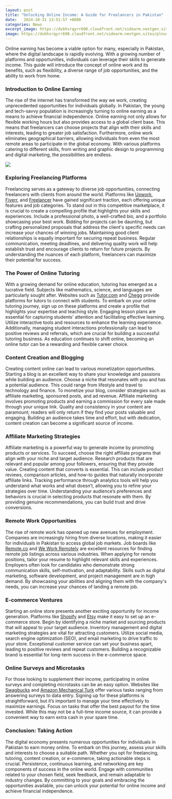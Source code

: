 ```yaml
---
layout: post
title: "Unlocking Online Income: A Guide for Freelancers in Pakistan"
date:   2024-10-31 13:51:57 +0000
categories: News
excerpt_image: https://dxbhsrqyrr690.cloudfront.net/sidearm.nextgen.sites/plnusealions.com/images/responsive_2023/default_image.png
image: https://dxbhsrqyrr690.cloudfront.net/sidearm.nextgen.sites/plnusealions.com/images/responsive_2023/default_image.png
---
```


Online earning has become a viable option for many, especially in Pakistan, where the digital landscape is rapidly evolving. With a growing number of platforms and opportunities, individuals can leverage their skills to generate income. This guide will introduce the concept of online work and its benefits, such as flexibility, a diverse range of job opportunities, and the ability to work from home.
### Introduction to Online Earning
The rise of the internet has transformed the way we work, creating unprecedented opportunities for individuals globally. In Pakistan, the young and tech-savvy population is increasingly turning to online earning as a means to achieve financial independence. Online earning not only allows for flexible working hours but also provides access to a global client base. This means that freelancers can choose projects that align with their skills and interests, leading to greater job satisfaction. Furthermore, online work eliminates geographical barriers, allowing individuals from even the most remote areas to participate in the global economy. With various platforms catering to different skills, from writing and graphic design to programming and digital marketing, the possibilities are endless.

![](https://dxbhsrqyrr690.cloudfront.net/sidearm.nextgen.sites/plnusealions.com/images/responsive_2023/default_image.png)
### Exploring Freelancing Platforms
Freelancing serves as a gateway to diverse job opportunities, connecting freelancers with clients from around the world. Platforms like [Upwork](https://more.io.vn/en/Upwork), [Fiverr](https://more.io.vn/en/Fiverr), and [Freelancer](https://more.io.vn/en/Freelancer) have gained significant traction, each offering unique features and job categories. To stand out in this competitive marketplace, it is crucial to create a compelling profile that highlights your skills and experiences. Include a professional photo, a well-crafted bio, and a portfolio showcasing your best work. 
Bidding for projects can be daunting, but crafting personalized proposals that address the client's specific needs can increase your chances of winning jobs. Maintaining good client relationships is equally important for securing repeat business. Regular communication, meeting deadlines, and delivering quality work will help establish trust and encourage clients to return for future projects. By understanding the nuances of each platform, freelancers can maximize their potential for success.
### The Power of Online Tutoring
With a growing demand for online education, tutoring has emerged as a lucrative field. Subjects like mathematics, science, and languages are particularly sought after. Websites such as [Tutor.com](https://more.io.vn/en/Tutor.com) and [Chegg](https://more.io.vn/en/Chegg) provide platforms for tutors to connect with students. To embark on your online tutoring journey, sign up on these platforms and create a profile that highlights your expertise and teaching style.
Engaging lesson plans are essential for capturing students' attention and facilitating effective learning. Utilize interactive tools and resources to enhance the learning experience. Additionally, managing student interactions professionally can lead to positive reviews and referrals, which are crucial for building a successful tutoring business. As education continues to shift online, becoming an online tutor can be a rewarding and flexible career choice.
### Content Creation and Blogging
Creating content online can lead to various monetization opportunities. Starting a blog is an excellent way to share your knowledge and passions while building an audience. Choose a niche that resonates with you and has a potential audience. This could range from lifestyle and travel to technology and finance. 
To monetize your blog, consider strategies such as affiliate marketing, sponsored posts, and ad revenue. Affiliate marketing involves promoting products and earning a commission for every sale made through your unique link. Quality and consistency in your content are paramount; readers will only return if they find your posts valuable and engaging. Building an audience takes time and effort, but with dedication, content creation can become a significant source of income.
### Affiliate Marketing Strategies
Affiliate marketing is a powerful way to generate income by promoting products or services. To succeed, choose the right affiliate programs that align with your niche and target audience. Research products that are relevant and popular among your followers, ensuring that they provide value.
Creating content that converts is essential. This can include product reviews, comparison articles, and how-to guides that naturally incorporate affiliate links. Tracking performance through analytics tools will help you understand what works and what doesn’t, allowing you to refine your strategies over time. Understanding your audience’s preferences and behaviors is crucial in selecting products that resonate with them. By providing genuine recommendations, you can build trust and drive conversions.
### Remote Work Opportunities
The rise of remote work has opened up new avenues for employment. Companies are increasingly hiring from diverse locations, making it easier for individuals in Pakistan to access global job markets. Job boards like [Remote.co](https://more.io.vn/en/Remote.co) and [We Work Remotely](https://more.io.vn/en/We_Work_Remotely) are excellent resources for finding remote job listings across various industries.
When applying for remote positions, tailor your resume to highlight relevant skills and experiences. Employers often look for candidates who demonstrate strong communication skills, self-motivation, and adaptability. Skills such as digital marketing, software development, and project management are in high demand. By showcasing your abilities and aligning them with the company's needs, you can increase your chances of landing a remote job.
### E-commerce Ventures
Starting an online store presents another exciting opportunity for income generation. Platforms like [Shopify](https://more.io.vn/en/Shopify) and [Etsy](https://more.io.vn/en/Etsy) make it easy to set up an e-commerce store. Begin by identifying a niche market and sourcing products that will appeal to your target audience.
Inventory management and digital marketing strategies are vital for attracting customers. Utilize social media, search engine optimization (SEO), and email marketing to drive traffic to your store. Exceptional customer service can set your business apart, leading to positive reviews and repeat customers. Building a recognizable brand is essential for long-term success in the e-commerce space.
### Online Surveys and Microtasks
For those looking to supplement their income, participating in online surveys and completing microtasks can be an easy option. Websites like [Swagbucks](https://more.io.vn/en/Swagbucks) and [Amazon Mechanical Turk](https://more.io.vn/en/Amazon_Mechanical_Turk) offer various tasks ranging from answering surveys to data entry.
Signing up for these platforms is straightforward, but it’s important to manage your time effectively to maximize earnings. Focus on tasks that offer the best payout for the time invested. While this may not be a full-time income source, it can provide a convenient way to earn extra cash in your spare time.
### Conclusion: Taking Action
The digital economy presents numerous opportunities for individuals in Pakistan to earn money online. To embark on this journey, assess your skills and interests to choose a suitable path. Whether you opt for freelancing, tutoring, content creation, or e-commerce, taking actionable steps is crucial.
Persistence, continuous learning, and networking are key components of success in the online world. Engage with communities related to your chosen field, seek feedback, and remain adaptable to industry changes. By committing to your goals and embracing the opportunities available, you can unlock your potential for online income and achieve financial independence.
